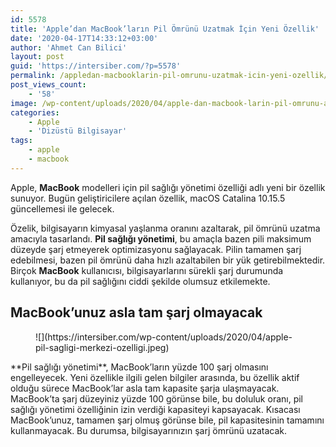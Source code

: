 ```yaml
---
id: 5578
title: 'Apple’dan MacBook’ların Pil Ömrünü Uzatmak İçin Yeni Özellik'
date: '2020-04-17T14:33:12+03:00'
author: 'Ahmet Can Bilici'
layout: post
guid: 'https://intersiber.com/?p=5578'
permalink: /appledan-macbooklarin-pil-omrunu-uzatmak-icin-yeni-ozellik/
post_views_count:
    - '58'
image: /wp-content/uploads/2020/04/apple-dan-macbook-larin-pil-omrunu-arttirmak-icin-yeni-ozellik.png
categories:
    - Apple
    - 'Dizüstü Bilgisayar'
tags:
    - apple
    - macbook
---
```


Apple, **MacBook** modelleri için pil sağlığı yönetimi özelliği adlı yeni bir özellik sunuyor. Bugün geliştiricilere açılan özellik, macOS Catalina 10.15.5 güncellemesi ile gelecek.

Özelik, bilgisayarın kimyasal yaşlanma oranını azaltarak, pil ömrünü uzatma amacıyla tasarlandı. **Pil sağlığı yönetimi**, bu amaçla bazen pili maksimum düzeyde şarj etmeyerek optimizasyonu sağlayacak. Pilin tamamen şarj edebilmesi, bazen pil ömrünü daha hızlı azaltabilen bir yük getirebilmektedir. Birçok **MacBook** kullanıcısı, bilgisayarlarını sürekli şarj durumunda kullanıyor, bu da pil sağlığını ciddi şekilde olumsuz etkilemekte.

## MacBook’unuz asla tam şarj olmayacak

<figure class="wp-block-image size-large">![](https://intersiber.com/wp-content/uploads/2020/04/apple-pil-sagligi-merkezi-ozelligi.jpeg)</figure>**Pil sağlığı yönetimi**, MacBook’ların yüzde 100 şarj olmasını engelleyecek. Yeni özellikle ilgili gelen bilgiler arasında, bu özellik aktif olduğu sürece MacBook’lar asla tam kapasite şarja ulaşmayacak. MacBook’ta şarj düzeyiniz yüzde 100 görünse bile, bu doluluk oranı, pil sağlığı yönetimi özelliğinin izin verdiği kapasiteyi kapsayacak. Kısacası MacBook’unuz, tamamen şarj olmuş görünse bile, pil kapasitesinin tamamını kullanmayacak. Bu durumsa, bilgisayarınızın şarj ömrünü uzatacak.
